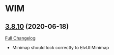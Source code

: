 # WIM

## [3.8.10](https://github.com/sylvanaar/wow-instant-messenger/tree/3.8.10) (2020-06-18)
[Full Changelog](https://github.com/sylvanaar/wow-instant-messenger/compare/3.8.10-beta-2...3.8.10)

- Minimap should lock correctly to ElvUI Minimap  
